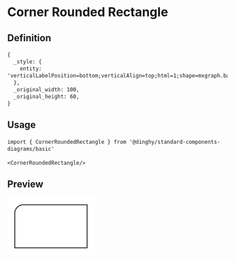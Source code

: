 # Corner Rounded Rectangle

## Definition

```
{
  _style: { 
    entity: 'verticalLabelPosition=bottom;verticalAlign=top;html=1;shape=mxgraph.basic.corner_round_rect;dx=6;whiteSpace=wrap;',
  },
  _original_width: 100,
  _original_height: 60,
}
```

## Usage

```
import { CornerRoundedRectangle } from '@dinghy/standard-components-diagrams/basic'

<CornerRoundedRectangle/>
```

## Preview

<img src="./corner-rounded-rectangle.png" width="200"/>
